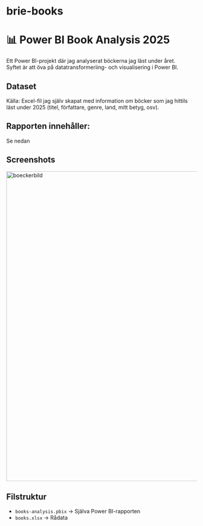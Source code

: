# brie-books
# 📊 Power BI Book Analysis 2025

Ett Power BI-projekt där jag analyserat böckerna jag läst under året.  
Syftet är att öva på datatransformeriing- och visualisering i Power BI.

## Dataset
Källa: Excel-fil jag själv skapat med information om böcker som jag hittils läst under 2025 (titel, författare, genre, land, mitt betyg, osv).

## Rapporten innehåller:
Se nedan

## Screenshots
<img width="1465" height="820" alt="boeckerbild" src="https://github.com/user-attachments/assets/49d6c358-3580-4370-8cb7-106b4bd33650" />


## Filstruktur
- `books-analysis.pbix` → Själva Power BI-rapporten
- `books.xlsx` → Rådata
